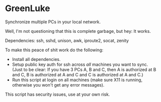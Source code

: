 # GreenLuke
Synchronize multiple PCs in your local network.

Well, I'm not questioning that this is complete garbage, but hey: It works.

Dependencies: ssh, sshd, unison, awk, iproute2, socat, zenity

To make this peace of shit work do the following: 
- Install all dependencies.
- Setup public key auth for ssh across _all_ machines you want to sync.
(Just to be clear: If you have 3 PCs A, B and C, then A is authorized at B and C, B is authorized at A and C and C is authorized at A and C.)
- Run this script at login on all machines (make sure X11 is running, otherwise you won't get any error messages).

This script has security issues, use at your own risk.
